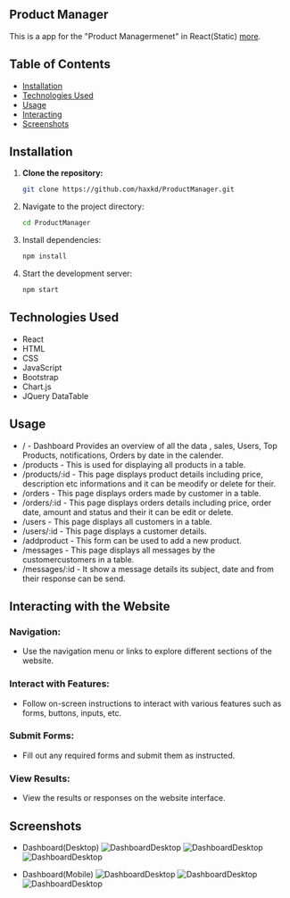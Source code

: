 
## Product Manager
This is a app for the "Product Managermenet" in React(Static) [more](#usage). <br>


## Table of Contents

- [Installation](#installation)
- [Technologies Used](#technologies-used)
- [Usage](#usage)
- [Interacting](#interacting-with-the-website)
- [Screenshots](#screenshots)

## Installation

1. **Clone the repository:**
   ```bash
   git clone https://github.com/haxkd/ProductManager.git

2. Navigate to the project directory:
   ```bash
   cd ProductManager

4. Install dependencies:
   ```bash
   npm install

6. Start the development server:
   ```bash
   npm start

## Technologies Used
- React
- HTML
- CSS
- JavaScript
- Bootstrap
- Chart.js 
- JQuery DataTable

## Usage

- / - Dashboard Provides an overview of all the data , sales, Users, Top Products, notifications, Orders by date in the calender.
- /products -  This is used for displaying all products in a table.
- /products/:id  - This page displays product details including price, description etc informations and it can be meodify or delete for their.
- /orders  - This page displays orders made by customer in a table.
- /orders/:id - This page displays orders details including price, order date, amount and status and their it can be edit or delete.
- /users - This page displays all customers in a table.
- /users/:id - This page displays a customer details.
- /addproduct - This form can be used to add a new product.
- /messages - This page displays all messages by the customercustomers in a table.
- /messages/:id - It show a message details its subject, date and from their response can be send.

## Interacting with the Website
### Navigation:
- Use the navigation menu or links to explore different sections of the website.

### Interact with Features:
- Follow on-screen instructions to interact with various features such as forms, buttons, inputs, etc.

### Submit Forms:
- Fill out any required forms and submit them as instructed.

### View Results:
- View the results or responses on the website interface.


## Screenshots
- Dashboard(Desktop)
![DashboardDesktop](screenshots/DashboardDesktop1.png)
![DashboardDesktop](screenshots/DashboardDesktop2.png)
![DashboardDesktop](screenshots/DashboardDesktop3.png)


- Dashboard(Mobile)
![DashboardDesktop](screenshots/DashboardMobile1.jpg)
![DashboardDesktop](screenshots/DashboardMobile2.jpg)
![DashboardDesktop](screenshots/DashboardMobile3.jpg)

